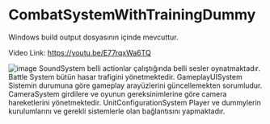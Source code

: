 # CombatSystemWithTrainingDummy

Windows build output dosyasının içinde mevcuttur.

 Video Link:
 https://youtu.be/E77rqxWa6TQ


![image](https://github.com/user-attachments/assets/cfcecd2b-0963-4f75-9733-1d5f84937843)
SoundSystem belli actionlar çalıştığında belli sesler oynatmaktadır.
Battle System bütün hasar trafigini yönetmektedir.
GameplayUISystem Sistemin durumuna göre gameplay arayüzlerini güncellemekten sorumludur.
CameraSystem girdilere ve oyunun gereksinimlerine göre camera hareketlerini yönetmektedir.
UnitConfigurationSystem Player ve dummylerin kurulumlarını ve gerekli sistemlerle olan bağlantısını yapmaktadır.


 

